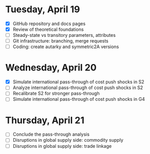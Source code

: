 # Tuesday, April 19

- [x] GitHub repository and docs pages
- [x] Review of theoretical foundations
- [ ] Steady-state vs transitory parameters, attributes
- [ ] Git infrastructure: branching, merge requests
- [ ] Coding: create autarky and symmetric2A versions

# Wednesday, April 20
- [x] Simulate international pass-through of cost push shocks in S2
- [ ] Analyze international pass-through of cost push shocks in S2
- [ ] Recalibrate S2 for stronger pass-through
- [ ] Simulate international pass-through of cost push shocks in G4

# Thursday, April 21
- [ ] Conclude the pass-through analysis
- [ ] Disruptions in global supply side: commodity supply 
- [ ] Disruptions in global supply side: trade linkage